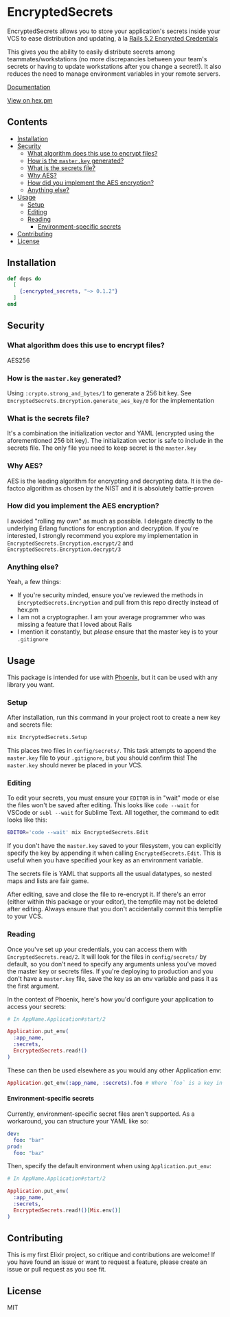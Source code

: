 # EncryptedSecrets

EncryptedSecrets allows you to store your application's secrets inside your VCS to ease distribution and updating, à la [Rails 5.2 Encrypted Credentials][1]

This gives you the ability to easily distribute secrets among teammates/workstations (no more discrepancies between your team's secrets or having to update workstations after you change a secret!). It also reduces the need to manage environment variables in your remote servers.

[Documentation][2]

[View on hex.pm][3]

## Contents

- [Installation](#installation)
- [Security](#security)
  - [What algorithm does this use to encrypt files?](#what-algorithm-does-this-use-to-encrypt-files)
  - [How is the `master.key` generated?](#how-is-the-masterkey-generated)
  - [What is the secrets file?](#what-is-the-secrets-file)
  - [Why AES?](#why-aes)
  - [How did you implement the AES encryption?](#how-did-you-implement-the-aes-encryption)
  - [Anything else?](#anything-else)
- [Usage](#usage)
  - [Setup](#setup)
  - [Editing](#editing)
  - [Reading](#reading)
    - [Environment-specific secrets](#environment-specific-secrets)
- [Contributing](#contributing)
- [License](#license)

## Installation

```elixir
def deps do
  [
    {:encrypted_secrets, "~> 0.1.2"}
  ]
end
```

## Security

### What algorithm does this use to encrypt files?

AES256

### How is the `master.key` generated?

Using `:crypto.strong_and_bytes/1` to generate a 256 bit key.
See `EncryptedSecrets.Encryption.generate_aes_key/0` for the implementation

### What is the secrets file?

It's a combination the initialization vector and YAML (encrypted using the aforementioned 256 bit key). The initialization vector is safe to include in the secrets file. The only file you need to keep secret is the `master.key`

### Why AES?

AES is the leading algorithm for encrypting and decrypting data. It is the de-factco algorithm as chosen by the NIST and it is absolutely battle-proven

### How did you implement the AES encryption?

I avoided "rolling my own" as much as possible. I delegate directly to the underlying Erlang functions for encryption and decryption. If you're interested, I strongly recommend you explore my implementation in `EncryptedSecrets.Encryption.encrypt/2` and `EncryptedSecrets.Encryption.decrypt/3`

### Anything else?

Yeah, a few things:

- If you're security minded, ensure you've reviewed the methods in `EncryptedSecrets.Encryption` and pull from this repo directly instead of hex.pm
- I am not a cryptographer. I am your average programmer who was missing a feature that I loved about Rails
- I mention it constantly, but _please_ ensure that the master key is to your `.gitignore`

## Usage

This package is intended for use with [Phoenix][4], but it can be used with any library you want.

### Setup

After installation, run this command in your project root to create a new key and secrets file:

```bash
mix EncryptedSecrets.Setup
```

This places two files in `config/secrets/`. This task attempts to append the `master.key` file to your `.gitignore`, but you should confirm this! The `master.key` should never be placed in your VCS.

### Editing

To edit your secrets, you must ensure your `EDITOR` is in "wait" mode or else the files won't be saved after editing. This looks like `code --wait` for VSCode or `subl --wait` for Sublime Text. All together, the command to edit looks like this:

```bash
EDITOR='code --wait' mix EncryptedSecrets.Edit
```

If you don't have the `master.key` saved to your filesystem, you can explicitly specify the key by appending it when calling `EncryptedSecrets.Edit`. This is useful when you have specified your key as an environment variable.

The secrets file is YAML that supports all the usual datatypes, so nested maps and lists are fair game.

After editing, save and close the file to re-encrypt it. If there's an error (either within this package or your editor), the tempfile may not be deleted after editing. Always ensure that you don't accidentally commit this tempfile to your VCS.

### Reading

Once you've set up your credentials, you can access them with `EncryptedSecrets.read/2`. It will look for the files in `config/secrets/` by default, so you don't need to specify any arguments unless you've moved the master key or secrets files. If you're deploying to production and you don't have a `master.key` file, save the key as an env variable and pass it as the first argument.

In the context of Phoenix, here's how you'd configure your application to access your secrets:

```elixir
# In AppName.Application#start/2

Application.put_env(
  :app_name,
  :secrets,
  EncryptedSecrets.read!()
)
```

These can then be used elsewhere as you would any other Application env:

```elixir
Application.get_env(:app_name, :secrets).foo # Where `foo` is a key in the secrets file
```

#### Environment-specific secrets

Currently, environment-specific secret files aren't supported. As a workaround, you can structure your YAML like so:

```yaml
dev:
  foo: "bar"
prod:
  foo: "baz"
```

Then, specify the default environment when using `Application.put_env`:

```elixir
# In AppName.Application#start/2

Application.put_env(
  :app_name,
  :secrets,
  EncryptedSecrets.read!()[Mix.env()]
)
```

## Contributing

This is my first Elixir project, so critique and contributions are welcome! If you have found an issue or want to request a feature, please create an issue or pull request as you see fit.

## License

MIT

[1]: https://www.engineyard.com/blog/rails-encrypted-credentials-on-rails-5.2
[2]: https://hexdocs.pm/encrypted_secrets
[3]: https://hex.pm/packages/encrypted_secrets
[4]: https://github.com/phoenixframework/phoenix
